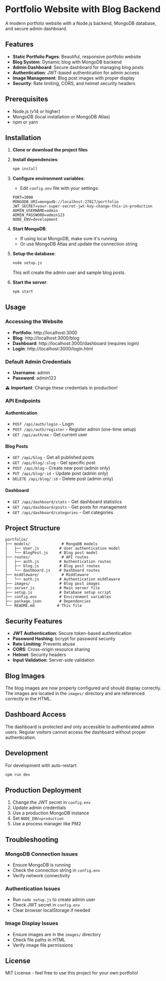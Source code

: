 # Portfolio Website with Blog Backend

A modern portfolio website with a Node.js backend, MongoDB database, and secure admin dashboard.

## Features

- **Static Portfolio Pages**: Beautiful, responsive portfolio website
- **Blog System**: Dynamic blog with MongoDB backend
- **Admin Dashboard**: Secure dashboard for managing blog posts
- **Authentication**: JWT-based authentication for admin access
- **Image Management**: Blog post images with proper display
- **Security**: Rate limiting, CORS, and helmet security headers

## Prerequisites

- Node.js (v14 or higher)
- MongoDB (local installation or MongoDB Atlas)
- npm or yarn

## Installation

1. **Clone or download the project files**

2. **Install dependencies**:
   ```bash
   npm install
   ```

3. **Configure environment variables**:
   - Edit `config.env` file with your settings:
   ```
   PORT=3000
   MONGODB_URI=mongodb://localhost:27017/portfolio
   JWT_SECRET=your-super-secret-jwt-key-change-this-in-production
   ADMIN_USERNAME=admin
   ADMIN_PASSWORD=admin123
   NODE_ENV=development
   ```

4. **Start MongoDB**:
   - If using local MongoDB, make sure it's running
   - Or use MongoDB Atlas and update the connection string

5. **Setup the database**:
   ```bash
   node setup.js
   ```
   This will create the admin user and sample blog posts.

6. **Start the server**:
   ```bash
   npm start
   ```

## Usage

### Accessing the Website

- **Portfolio**: http://localhost:3000
- **Blog**: http://localhost:3000/blog
- **Dashboard**: http://localhost:3000/dashboard (requires login)
- **Login**: http://localhost:3000/login.html

### Default Admin Credentials

- **Username**: admin
- **Password**: admin123

⚠️ **Important**: Change these credentials in production!

### API Endpoints

#### Authentication
- `POST /api/auth/login` - Login
- `POST /api/auth/register` - Register admin (one-time setup)
- `GET /api/auth/me` - Get current user

#### Blog Posts
- `GET /api/blog` - Get all published posts
- `GET /api/blog/:slug` - Get specific post
- `POST /api/blog` - Create new post (admin only)
- `PUT /api/blog/:id` - Update post (admin only)
- `DELETE /api/blog/:id` - Delete post (admin only)

#### Dashboard
- `GET /api/dashboard/stats` - Get dashboard statistics
- `GET /api/dashboard/posts` - Get posts for management
- `GET /api/dashboard/categories` - Get categories

## Project Structure

```
portfolio/
├── models/              # MongoDB models
│   ├── User.js         # User authentication model
│   └── BlogPost.js     # Blog post model
├── routes/              # API routes
│   ├── auth.js         # Authentication routes
│   ├── blog.js         # Blog post routes
│   └── dashboard.js    # Dashboard routes
├── middleware/          # Middleware
│   └── auth.js         # Authentication middleware
├── images/             # Blog post images
├── server.js           # Main server file
├── setup.js            # Database setup script
├── config.env          # Environment variables
├── package.json        # Dependencies
└── README.md          # This file
```

## Security Features

- **JWT Authentication**: Secure token-based authentication
- **Password Hashing**: bcrypt for password security
- **Rate Limiting**: Prevents abuse
- **CORS**: Cross-origin resource sharing
- **Helmet**: Security headers
- **Input Validation**: Server-side validation

## Blog Images

The blog images are now properly configured and should display correctly. The images are located in the `images/` directory and are referenced correctly in the HTML.

## Dashboard Access

The dashboard is protected and only accessible to authenticated admin users. Regular visitors cannot access the dashboard without proper authentication.

## Development

For development with auto-restart:
```bash
npm run dev
```

## Production Deployment

1. Change the JWT secret in `config.env`
2. Update admin credentials
3. Use a production MongoDB instance
4. Set `NODE_ENV=production`
5. Use a process manager like PM2

## Troubleshooting

### MongoDB Connection Issues
- Ensure MongoDB is running
- Check the connection string in `config.env`
- Verify network connectivity

### Authentication Issues
- Run `node setup.js` to create admin user
- Check JWT secret in `config.env`
- Clear browser localStorage if needed

### Image Display Issues
- Ensure images are in the `images/` directory
- Check file paths in HTML
- Verify image file permissions

## License

MIT License - feel free to use this project for your own portfolio! 